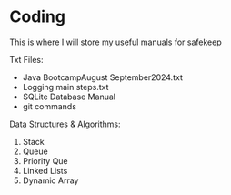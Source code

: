 # Coding
This is where I will store my useful manuals for safekeep


Txt Files:
* Java BootcampAugust September2024.txt
* Logging main steps.txt
* SQLite Database Manual
* git commands


Data Structures & Algorithms:
1. Stack
2. Queue
3. Priority Que
4. Linked Lists
5. Dynamic Array
